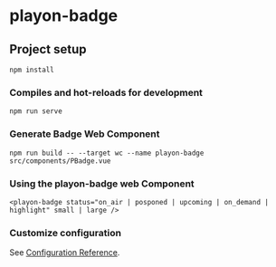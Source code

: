 # playon-badge

## Project setup
```
npm install
```

### Compiles and hot-reloads for development
```
npm run serve
```

### Generate Badge Web Component
```
npm run build -- --target wc --name playon-badge src/components/PBadge.vue
```

### Using the playon-badge web Component
```
<playon-badge status="on_air | posponed | upcoming | on_demand | highlight" small | large />
```

### Customize configuration
See [Configuration Reference](https://cli.vuejs.org/config/).
